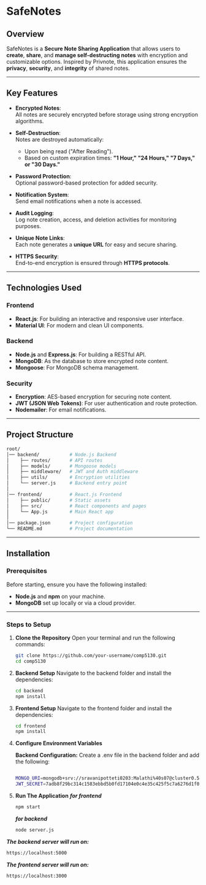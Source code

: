 # **SafeNotes**

## **Overview**

SafeNotes is a **Secure Note Sharing Application** that allows users to **create**, **share**, and **manage self-destructing notes** with encryption and customizable options. Inspired by Privnote, this application ensures the **privacy**, **security**, and **integrity** of shared notes.

---

## **Key Features**

- **Encrypted Notes**:  
   All notes are securely encrypted before storage using strong encryption algorithms.

- **Self-Destruction**:  
   Notes are destroyed automatically:  
   - Upon being read ("After Reading").  
   - Based on custom expiration times: **"1 Hour," "24 Hours," "7 Days," or "30 Days."**

- **Password Protection**:  
   Optional password-based protection for added security.

- **Notification System**:  
   Send email notifications when a note is accessed.

- **Audit Logging**:  
   Log note creation, access, and deletion activities for monitoring purposes.

- **Unique Note Links**:  
   Each note generates a **unique URL** for easy and secure sharing.

- **HTTPS Security**:  
   End-to-end encryption is ensured through **HTTPS protocols**.

---

## **Technologies Used**

### **Frontend**
- **React.js**: For building an interactive and responsive user interface.  
- **Material UI**: For modern and clean UI components.

### **Backend**
- **Node.js** and **Express.js**: For building a RESTful API.  
- **MongoDB**: As the database to store encrypted note content.  
- **Mongoose**: For MongoDB schema management.

### **Security**
- **Encryption**: AES-based encryption for securing note content.  
- **JWT (JSON Web Tokens)**: For user authentication and route protection.  
- **Nodemailer**: For email notifications.

---

## **Project Structure**

```bash
root/
│── backend/           # Node.js Backend
│    ├── routes/       # API routes
│    ├── models/       # Mongoose models
│    ├── middleware/   # JWT and Auth middleware
│    ├── utils/        # Encryption utilities
│    └── server.js     # Backend entry point
│
│── frontend/          # React.js Frontend
│    ├── public/       # Static assets
│    ├── src/          # React components and pages
│    └── App.js        # Main React app
│
│── package.json       # Project configuration
└── README.md          # Project documentation

```
---

## **Installation**

### **Prerequisites**
Before starting, ensure you have the following installed:
- **Node.js** and **npm** on your machine.
- **MongoDB** set up locally or via a cloud provider.

---

### **Steps to Setup**

1. **Clone the Repository**
   Open your terminal and run the following commands:

   ```bash
   git clone https://github.com/your-username/comp5130.git
   cd comp5130
    ```
2. **Backend Setup**
    Navigate to the backend folder and install the dependencies:
   ```bash
   cd backend
   npm install
   ```
3. **Frontend Setup**
    Navigate to the frontend folder and install the dependencies:
   ```bash
   cd frontend
   npm install
   ```
4. **Configure Environment Variables**

   **Backend Configuration:**
   Create a .env file in the backend folder and add the following:
    ```bash

   MONGO_URI=mongodb+srv://sravanipotteti0203:Malathi%40s07@cluster0.5gykw.mongodb.net/myDatabase?retryWrites=true&w=majority
   JWT_SECRET=7adb8f29bc314c1583ebbd5b0fd17104e0c4e35c425f5c7a6276d1f02018996a9081ca588c9fcf1013cb1dc76fdf9052663d1e90e2459470b446b596792ab077
     ```
5. **Run The Application**
   ***for frontend***
   ```bash
   npm start
   ```
   ***for backend***
   ```bash
   node server.js
   ```
   

***The backend server will run on:***
```bash
https://localhost:5000
```
***The frontend server will run on:***
```bash
https://localhost:3000
   ```

